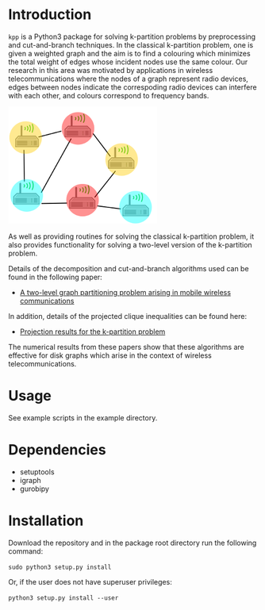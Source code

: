 # Introduction

`kpp` is a Python3 package for solving k-partition problems by preprocessing and cut-and-branch techniques.
In the classical k-partition problem, one is given a weighted graph and the aim is to find a colouring which minimizes the total weight of edges whose incident nodes use the same colour. Our research in this area was motivated by applications in wireless telecommunications where the nodes of a graph represent radio devices, edges between nodes indicate the correspoding radio devices can interfere with each other, and colours correspond to frequency bands.

![A graph colouring](/docs/graph2.png)

As well as providing routines for solving the classical k-partition problem, it also provides functionality for solving a two-level version of the k-partition problem.

Details of the decomposition and cut-and-branch algorithms used can be found in the following paper:

- [A two-level graph partitioning problem arising in mobile wireless communications](https://link.springer.com/article/10.1007%2Fs10589-017-9967-9)

In addition, details of the projected clique inequalities can be found here:

- [Projection results for the k-partition problem](https://doi.org/10.1016/j.disopt.2017.08.001)

The numerical results from these papers show that these algorithms are effective for disk graphs which arise in the context of wireless telecommunications.

# Usage

See example scripts in the example directory.

# Dependencies

- setuptools
- igraph
- gurobipy

# Installation

Download the repository and in the package root directory run the following command:

`sudo python3 setup.py install`

Or, if the user does not have superuser privileges:

`python3 setup.py install --user`
